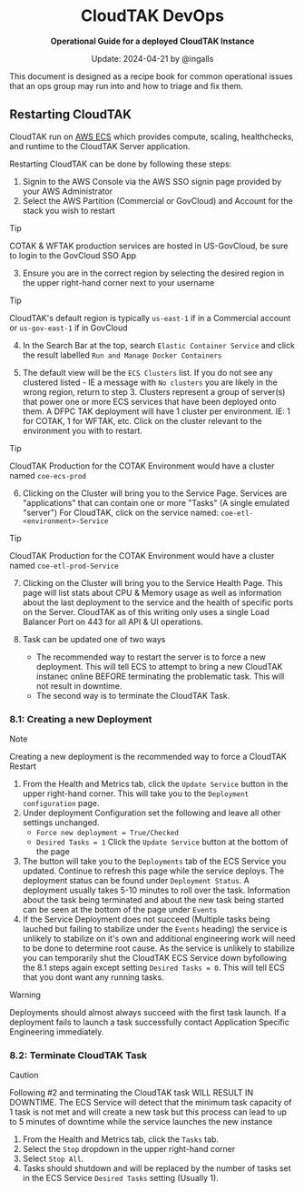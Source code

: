 <h1 align='center'>CloudTAK DevOps</h1>
<p align='center'><strong>Operational Guide for a deployed CloudTAK Instance</strong></p>
<p align='center'>Update: 2024-04-21 by @ingalls</p>

This document is designed as a recipe book for common operational issues that an ops
group may run into and how to triage and fix them.

## Restarting CloudTAK

CloudTAK run on [AWS ECS](https://aws.amazon.com/ecs/) which provides compute, scaling, healthchecks, and runtime
to the CloudTAK Server application.

Restarting CloudTAK can be done by following these steps:

1. Signin to the AWS Console via the AWS SSO signin page provided by your AWS Administrator
2. Select the AWS Partition (Commercial or GovCloud) and Account for the stack you wish to restart

> [!TIP]
> COTAK &amp; WFTAK production services are hosted in US-GovCloud, be sure to login to the GovCloud SSO App

3. Ensure you are in the correct region by selecting the desired region in the upper right-hand corner next to your username

> [!TIP]
> CloudTAK's default region is typically `us-east-1` if in a Commercial account or `us-gov-east-1` if in GovCloud

4. In the Search Bar at the top, search `Elastic Container Service` and click the result labelled `Run and Manage Docker Containers`

5. The default view will be the `ECS Clusters` list. If you do not see any clustered listed - IE a message with `No clusters` you are likely in the wrong
   region, return to step 3. Clusters represent a group of server(s) that power one or more ECS services that have been deployed onto them. A DFPC
   TAK deployment will have 1 cluster per environment. IE: 1 for COTAK, 1 for WFTAK, etc. Click on the cluster relevant to the environment you with to restart.

> [!TIP]
> CloudTAK Production for the COTAK Environment would have a cluster named `coe-ecs-prod`

6. Clicking on the Cluster will bring you to the Service Page. Services are "applications" that can contain one or more "Tasks" (A single emulated "server")
   For CloudTAK, click on the service named: `coe-etl-<environment>-Service`
   
> [!TIP]
> CloudTAK Production for the COTAK Environment would have a cluster named `coe-etl-prod-Service`

7. Clicking on the Cluster will bring you to the Service Health Page. This page will list stats about CPU & Memory usage
   as well as information about the last deployment to the service and the health of specific ports on the Server. CloudTAK
   as of this writing only uses a single Load Balancer Port on 443 for all API & UI operations.

8. Task can be updated one of two ways
    - The recommended way to restart the server is to force a new deployment. This will tell ECS to attempt to bring a new CloudTAK instanec online BEFORE terminating the problematic task. This will not result in downtime.
    - The second way is to terminate the CloudTAK Task.
  
### 8.1: Creating a new Deployment

> [!NOTE]
> Creating a new deployment is the recommended way to force a CloudTAK Restart

1. From the Health and Metrics tab, click the `Update Service` button in the upper right-hand corner. This will take you to the `Deployment configuration` page.
2. Under deployment Configuration set the following and leave all other settings unchanged.
    - `Force new deployment = True/Checked`
    - `Desired Tasks = 1`
   Click the `Update Service` button at the bottom of the page
3. The button will take you to the `Deployments` tab of the ECS Service you updated. Continue to refresh this page while the service
   deploys. The deployment status can be found under `Deployment Status`. A deployment usually takes 5-10 minutes to roll over the task.
   Information about the task being terminated and about the new task being started can be seen at the bottom of the page under `Events`
4. If the Service Deployment does not succeed (Multiple tasks being lauched but failing to stabilize under the `Events` heading) the service
    is unlikely to stabilize on it's own and additional engineering work will need to be done to determine root cause. As the service is unlikely
    to stabilize you can temporarily shut the CloudTAK ECS Service down byfollowing the 8.1 steps again except setting `Desired Tasks = 0`. This will
    tell ECS that you dont want any running tasks.

> [!WARNING]
> Deployments should almost always succeed with the first task launch. If a deployment fails to launch a task successfully contact 
> Application Specific Engineering immediately.

### 8.2: Terminate CloudTAK Task

> [!CAUTION]
> Following #2 and terminating the CloudTAK task WILL RESULT IN DOWNTIME. The ECS Service will detect that the minimum task capacity of 1 task is not met and will create a new task
> but this process can lead to up to 5 minutes of downtime while the service launches the new instance

1. From the Health and Metrics tab, click the `Tasks` tab.
2. Select the `Stop` dropdown in the upper right-hand corner
3. Select `Stop All`.
4. Tasks should shutdown and will be replaced by the number of tasks set in the ECS Service `Desired Tasks` setting (Usually 1).

